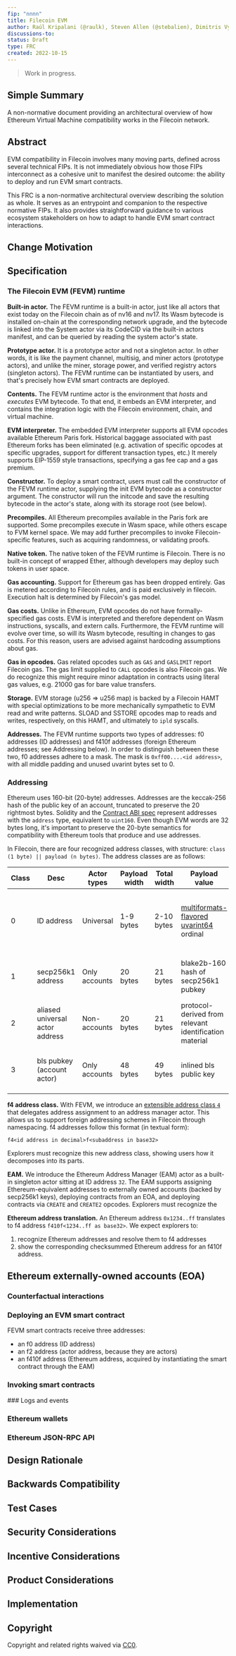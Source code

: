 ```yaml
---
fip: "nnnn"
title: Filecoin EVM
author: Raúl Kripalani (@raulk), Steven Allen (@stebalien), Dimitris Vyzovitis (@vyzo), Melanie Riise (@mriise)
discussions-to: 
status: Draft
type: FRC
created: 2022-10-15 
---
```


> Work in progress.

## Simple Summary

A non-normative document providing an architectural overview of how Ethereum
Virtual Machine compatibility works in the Filecoin network.

## Abstract

EVM compatibility in Filecoin involves many moving parts, defined across several
technical FIPs. It is not immediately obvious how those FIPs interconnect as a
cohesive unit to manifest the desired outcome: the ability to deploy and run EVM
smart contracts.

This FRC is a non-normative architectural overview describing the solution as
whole. It serves as an entrypoint and companion to the respective normative
FIPs. It also provides straightforward guidance to various ecosystem
stakeholders on how to adapt to handle EVM smart contract interactions.

## Change Motivation

## Specification

### The Filecoin EVM (FEVM) runtime

**Built-in actor.** The FEVM runtime is a built-in actor, just like all actors
that exist today on the Filecoin chain as of nv16 and nv17. Its Wasm bytecode is
installed on-chain at the corresponding network upgrade, and the bytecode is
linked into the System actor via its CodeCID via the built-in actors manifest,
and can be queried by reading the system actor's state.

**Prototype actor.** It is a prototype actor and not a singleton actor. In other
words, it is like the payment channel, multisig, and miner actors (prototype
actors), and unlike the miner, storage power, and verified registry actors
(singleton actors). The FEVM runtime can be instantiated by users, and that's
precisely how EVM smart contracts are deployed.

**Contents.** The FEVM runtime actor is the environment that _hosts_ and
_executes_ EVM bytecode. To that end, it embeds an EVM interpreter, and contains
the integration logic with the Filecoin environment, chain, and virtual machine.

**EVM interpreter.** The embedded EVM interpreter supports all EVM opcodes
available Ethereum Paris fork. Historical baggage associated with past Ethereum
forks has been eliminated (e.g. activation of specific opcodes at specific
upgrades, support for different transaction types, etc.) It merely supports
EIP-1559 style transactions, specifying a gas fee cap and a gas premium.

**Constructor.** To deploy a smart contract, users must call the constructor of
the FEVM runtime actor, supplying the init EVM bytecode as a constructor
argument. The constructor will run the initcode and save the resulting bytecode
in the actor's state, along with its storage root (see below).

**Precompiles.** All Ethereum precompiles available in the Paris fork are
supported. Some precompiles execute in Wasm space, while others escape to FVM
kernel space. We may add further precompiles to invoke Filecoin-specific
features, such as acquiring randomness, or validating proofs.

**Native token.** The native token of the FEVM runtime is Filecoin. There is no
built-in concept of wrapped Ether, although developers may deploy such tokens in
user space.

**Gas accounting.** Support for Ethereum gas has been dropped entirely. Gas is
metered according to Filecoin rules, and is paid exclusively in filecoin.
Execution halt is determined by Filecoin's gas model.

**Gas costs.** Unlike in Ethereum, EVM opcodes do not have formally-specified
gas costs. EVM is interpreted and therefore dependent on Wasm instructions,
syscalls, and extern calls. Furthermore, the FEVM runtime will evolve over time,
so will its Wasm bytecode, resulting in changes to gas costs. For this reason,
users are advised against hardcoding assumptions about gas.

**Gas in opcodes.** Gas related opcodes such as `GAS` and `GASLIMIT` report
Filecoin gas. The gas limit supplied to `CALL` opcodes is also Filecoin gas. We
do recognize this might require minor adaptation in contracts using literal gas
values, e.g. 21000 gas for bare value transfers.

**Storage.** EVM storage (u256 => u256 map) is backed by a Filecoin HAMT with
special optimizations to be more mechanically sympathetic to EVM read and write
patterns. SLOAD and SSTORE opcodes map to reads and writes, respectively, on
this HAMT, and ultimately to `ipld` syscalls.

**Addresses.** The FEVM runtime supports two types of addresses: f0 addresses
(ID addresses) and f410f addresses (foreign Ethereum addresses; see Addressing
below). In order to distinguish between these two, f0 addresses adhere to a
mask. The mask is `0xff00....<id address>`, with all middle padding and unused
uvarint bytes set to 0.

### Addressing

Ethereum uses 160-bit (20-byte) addresses. Addresses are the keccak-256 hash of
the public key of an account, truncated to preserve the 20 rightmost bytes.
Solidity and the [Contract ABI
spec](https://docs.soliditylang.org/en/v0.5.3/abi-spec.html) represent addresses
with the `address` type, equivalent to `uint160`. Even though EVM words are 32
bytes long, it's important to preserve the 20-byte semantics for compatibility
with Ethereum tools that produce and use addresses.

In Filecoin, there are four recognized address classes, with structure: `class
(1 byte) || payload (n bytes)`. The address classes are as follows:

| Class | Desc                              | Actor types   | Payload width | Total width | Payload value                                          | Usage                                                                                | Universal? | Stable? |
| ----- | --------------------------------- | ------------- | ------------- | ----------- | ------------------------------------------------------ | ------------------------------------------------------------------------------------ | ---------- | ------- |
| 0     | ID address                        | Universal     | 1-9 bytes     | 2-10 bytes  | [multiformats-flavored uvarint64] ordinal              | Internal, compact representation in state tree; unsafe to use externally until final | Y          | N       |
| 1     | secp256k1 address                 | Only accounts | 20 bytes      | 21 bytes    | blake2b-160 hash of secp256k1 pubkey                   | Externally, to refer to an account actor with its pubkey                             | N          | Y       |
| 2     | aliased universal actor address   | Non-accounts  | 20 bytes      | 21 bytes    | protocol-derived from relevant identification material | Externally and internally to refer to any actor                                      | N          | Y       |
| 3     | bls pubkey (account actor)        | Only accounts | 48 bytes      | 49 bytes    | inlined bls public key                                 | Externally, to refer to an account actor with its pubkey                             | N          | Y       |

**f4 address class.** With FEVM, we introduce an [extensible address class `4`]
that delegates address assignment to an address manager actor. This allows us to
support foreign addressing schemes in Filecoin through namespacing. f4 addresses
follow this format (in textual form):

```
f4<id address in decimal>f<subaddress in base32>
```

Explorers must recognize this new address class, showing users how it
decomposes into its parts.

**EAM.** We introduce the Ethereum Address Manager (EAM) actor as a built-in
singleton actor sitting at ID address `32`. The EAM supports assigning
Ethereum-equivalent addresses to externally owned accounts (backed by secp256k1
keys), deploying contracts from an EOA, and deploying contracts via `CREATE` and
`CREATE2` opcodes. Explorers must recognize the 

**Ethereum address translation.** An Ethereum address `0x1234..ff` translates to
f4 address `f410f<1234..ff as base32>`. We expect explorers to:

1. recognize Ethereum addresses and resolve them to f4 addresses
2. show the corresponding checksummed Ethereum address for an f410f address.

## Ethereum externally-owned accounts (EOA)

### Counterfactual interactions

### Deploying an EVM smart contract

FEVM smart contracts receive three addresses:
- an f0 address (ID address)
- an f2 address (actor address, because they are actors)
- an f410f address (Ethereum address, acquired by instantiating the smart
  contract through the EAM)

### Invoking smart contracts

### Logs and events

### Ethereum wallets

### Ethereum JSON-RPC API

## Design Rationale

## Backwards Compatibility

## Test Cases

## Security Considerations

## Incentive Considerations

## Product Considerations

## Implementation

## Copyright
Copyright and related rights waived via [CC0](https://creativecommons.org/publicdomain/zero/1.0/).

[multiformats-flavored uvarint64]: https://github.com/multiformats/unsigned-varint
[extensible address class `4`]: https://github.com/filecoin-project/FIPs/blob/master/FIPS/fip-0048.md